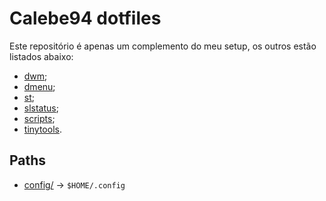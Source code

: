 # Calebe94 dotfiles

Este repositório é apenas um complemento do meu setup, os outros estão listados abaixo:

* [dwm](https://github.com/Calebe94/dwm);
* [dmenu](https://github.com/Calebe94/dmwnu);
* [st](https://github.com/Calebe94/st);
* [slstatus](https://github/Calebe94/slstatus);
* [scripts](https://github/Calebe94/scripts);
* [tinytools](https://github/Calebe94/tinytools).

## Paths

* [config/](config/) -> `$HOME/.config`